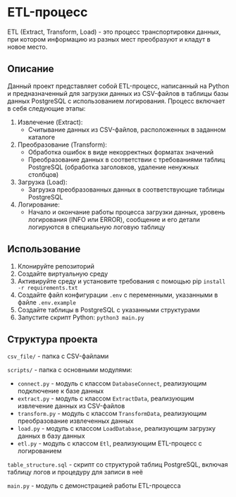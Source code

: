 # ETL-процесс
ETL (Extract, Transform, Load) - это процесс транспортировки данных, при котором информацию из разных мест преобразуют и кладут в новое место.
## Описание
Данный проект представляет собой ETL-процесс, написанный на Python и предназначенный для загрузки данных из CSV-файлов в таблицы базы данных PostgreSQL с использованием логирования. Процесс включает в себя следующие этапы:
1. Извлечение (Extract):  
    - Считывание данных из CSV-файлов, расположенных в заданном каталоге
2. Преобразование (Transform):
    - Обработка ошибок в виде некорректных форматах значений
    - Преобразование данных в соответствии с требованиями таблиц PostgreSQL (обработка заголовков, удаление ненужных столбцов)
3. Загрузка (Load):
   - Загрузка преобразованных данных в соответствующие таблицы PostgreSQL
4. Логирование:
    - Начало и окончание работы процесса загрузки данных, уровень логирования (INFO или ERROR), сообщение и его детали логируются в специальную логовую таблицу  
## Использование
1. Клонируйте репозиторий
2. Создайте виртуальную среду 
3. Активируйте среду и установите требования с помощью pip ```install -r requirements.txt```
4. Создайте файл конфигурации ```.env``` с переменными, указанными в файле ```.env.example```
5. Создайте таблицы в PostgreSQL с указанными структурами
6. Запустите скрипт Python: ```python3 main.py```
## Структура проекта
```csv_file/``` - папка с CSV-файлами

```scripts/``` - папка с основными модулями:
- ```connect.py``` - модуль с классом ```DatabaseConnect```, реализующим подключение к базе данных
- ```extract.py``` - модуль с классом ```ExtractData```, реализующим извлечение данных из CSV-файлов
- ```transform.py``` - модуль с классом ```TransformData```, реализующим преобразование извлеченных данных
- ```load.py``` - модуль с классом ```LoadDatabase```, реализующим загрузку данных в базу данных
- ```etl.py``` - модуль с классом ```Etl```, реализующим ETL-процесс с логированием

```table_structure.sql``` - скрипт со структурой таблиц PostgreSQL, включая таблицу логов и процедуру для записи в неё

```main.py``` - модуль с демонстрацией работы ETL-процесса

